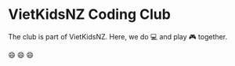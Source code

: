 
# **VietKidsNZ Coding Club**

The club is part of VietKidsNZ. Here, we do :computer: and play :video_game: together.

:smile: :smile: :smile: